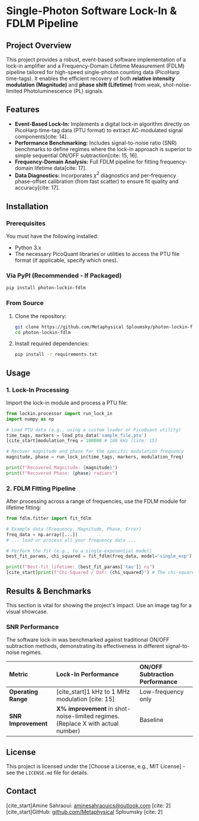 # Single-Photon Software Lock-In & FDLM Pipeline

## Project Overview

This project provides a robust, event-based software implementation of a lock-in amplifier and a Frequency-Domain Lifetime Measurement (FDLM) pipeline tailored for high-speed single-photon counting data (PicoHarp time-tags). It enables the efficient recovery of both **relative intensity modulation (Magnitude)** and **phase shift (Lifetime)** from weak, shot-noise-limited Photoluminescence (PL) signals.

## Features

* **Event-Based Lock-In:** Implements a digital lock-in algorithm directly on PicoHarp time-tag data (PTU format) to extract AC-modulated signal components[cite: 14].
* **Performance Benchmarking:** Includes signal-to-noise ratio (SNR) benchmarks to define regimes where the lock-in approach is superior to simple sequential ON/OFF subtraction[cite: 15, 16].
* **Frequency-Domain Analysis:** Full FDLM pipeline for fitting frequency-domain lifetime data[cite: 17].
* **Data Diagnostics:** Incorporates $\chi^{2}$ diagnostics and per-frequency phase-offset calibration (from fast scatter) to ensure fit quality and accuracy[cite: 17].

## Installation

### Prerequisites

You must have the following installed:

* Python 3.x
* The necessary PicoQuant libraries or utilities to access the PTU file format (if applicable, specify which ones).

### Via PyPI (Recommended - If Packaged)

```bash
pip install photon-lockin-fdlm
```

### From Source

1.  Clone the repository:
    ```bash
    git clone https://github.com/Metaphysical Sploumsky/photon-lockin-fdlm.git
    cd photon-lockin-fdlm
    ```
2.  Install required dependencies:
    ```bash
    pip install -r requirements.txt
    ```

## Usage

### 1\. Lock-In Processing

Import the lock-in module and process a PTU file:

```python
from lockin.processor import run_lock_in
import numpy as np

# Load PTU data (e.g., using a custom loader or PicoQuant utility)
time_tags, markers = load_ptu_data('sample_file.ptu') 
[cite_start]modulation_freq = 100000 # 100 kHz [cite: 15]

# Recover magnitude and phase for the specific modulation frequency
magnitude, phase = run_lock_in(time_tags, markers, modulation_freq)

print(f"Recovered Magnitude: {magnitude}")
print(f"Recovered Phase: {phase} radians")
```

### 2\. FDLM Fitting Pipeline

After processing across a range of frequencies, use the FDLM module for lifetime fitting:

```python
from fdlm.fitter import fit_fdlm

# Example data (Frequency, Magnitude, Phase, Error)
freq_data = np.array([...])
# ... load or process all your frequency data ...

# Perform the fit (e.g., to a single-exponential model)
best_fit_params, chi_squared = fit_fdlm(freq_data, model='single_exp')

print(f"Best-fit lifetime: {best_fit_params['tau']} ns")
[cite_start]print(f"Chi-Squared / DoF: {chi_squared}") # The chi-squared diagnostics [cite: 17]
```

## Results & Benchmarks

This section is vital for showing the project's impact. Use an image tag for a visual showcase.

### SNR Performance

The software lock-in was benchmarked against traditional ON/OFF subtraction methods, demonstrating its effectiveness in different signal-to-noise regimes.

| Metric | Lock-In Performance | ON/OFF Subtraction Performance |
| :--- | :--- | :--- |
| **Operating Range** | [cite\_start]1 kHz to 1 MHz modulation [cite: 15] | Low-frequency only |
| **SNR Improvement** | **X% improvement** in shot-noise-limited regimes. (Replace X with actual number) | Baseline |


## License

This project is licensed under the [Choose a License, e.g., MIT License] - see the `LICENSE.md` file for details.

## Contact

[cite\_start]Amine Sahraoui: aminesahraouics@outlook.com [cite: 2]
[cite\_start]GitHub: [github.com/Metaphysical](https://www.google.com/url?sa=E&source=gmail&q=https://github.com/Metaphysical) Sploumsky [cite: 2]